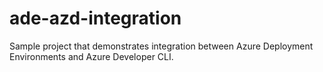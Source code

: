 # ade-azd-integration
Sample project that demonstrates integration between Azure Deployment Environments and Azure Developer CLI.
